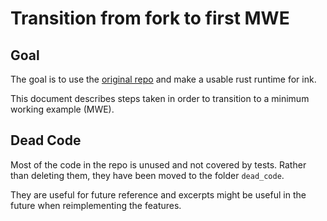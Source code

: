 # Transition from fork to first MWE

## Goal

The goal is to use the [original repo](https://github.com/fveilly/rink-runtime)
and make a usable rust runtime for ink.

This document describes steps taken in order to transition to a minimum working
example (MWE).

## Dead Code

Most of the code in the repo is unused and not covered by tests. Rather than
deleting them, they have been moved to the folder `dead_code`.

They are useful for future reference and excerpts might be useful in the future
when reimplementing the features.
